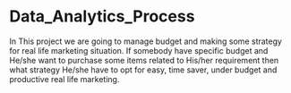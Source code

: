 # Data_Analytics_Process
In This project we are going to manage budget and making some strategy for real life marketing situation. If somebody have specific budget and He/she want to purchase some items related to His/her requirement then what strategy He/she have to opt for easy, time saver, under budget and productive real life marketing.
